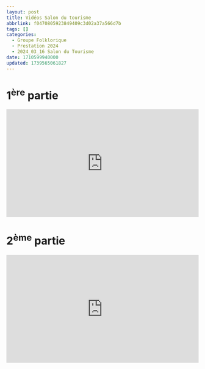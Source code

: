```yaml
---
layout: post
title: Vidéos Salon du tourisme
abbrlink: f0470805923849409c3d02a37a566d7b
tags: []
categories:
  - Groupe Folklorique
  - Prestation 2024
  - 2024_03_16 Salon du Tourisme
date: 1710599940000
updated: 1739565061827
---
```


# 1<sup>ère</sup> partie

<div style="position:relative; padding-bottom:56.25%; height:0; overflow:hidden; max-width:100%; width:100%;">
  <iframe src="https://www.youtube.com/shorts/rCJzqPDtdnw" 
          style="position:absolute; top:0; left:0; width:100%; height:100%;" 
          frameborder="0" allow="accelerometer; autoplay; encrypted-media; gyroscope; picture-in-picture" 
          allowfullscreen>
  </iframe>
</div>

# 2<sup>ème</sup> partie

<div style="position:relative; padding-bottom:56.25%; height:0; overflow:hidden; max-width:100%; width:100%;">
  <iframe src="https://www.youtube.com/embed/YrrGkarp2Qw" 
          style="position:absolute; top:0; left:0; width:100%; height:100%;" 
          frameborder="0" allow="accelerometer; autoplay; encrypted-media; gyroscope; picture-in-picture" 
          allowfullscreen>
  </iframe>
</div>
